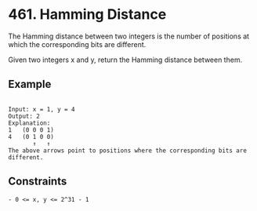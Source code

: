 # 461. Hamming Distance

The Hamming distance between two integers is the number of positions at which the corresponding bits are different.

Given two integers x and y, return the Hamming distance between them.

## Example

```

Input: x = 1, y = 4
Output: 2
Explanation:
1   (0 0 0 1)
4   (0 1 0 0)
       ↑   ↑
The above arrows point to positions where the corresponding bits are different.

```

## Constraints

```
- 0 <= x, y <= 2^31 - 1
```